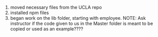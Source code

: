 1. moved necessary files from the UCLA repo
2. installed npm files
3. began work on the lib folder, starting with employee.
    NOTE: Ask instructor if the code given to us in the Master folder is meant to be copied or used as an example????